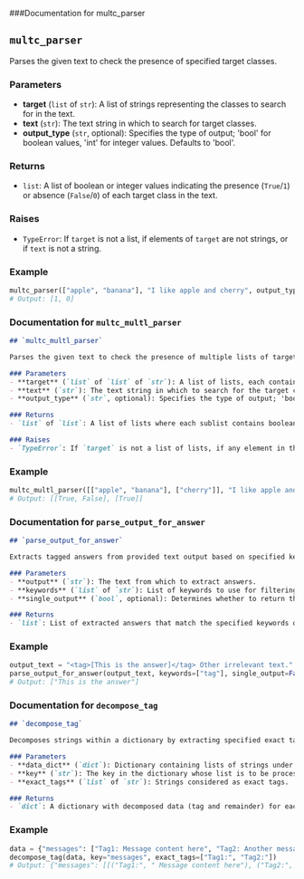###Documentation for multc_parser
## `multc_parser`

Parses the given text to check the presence of specified target classes.

### Parameters
- **target** (`list` of `str`): A list of strings representing the classes to search for in the text.
- **text** (`str`): The text string in which to search for target classes.
- **output_type** (`str`, optional): Specifies the type of output; 'bool' for boolean values, 'int' for integer values. Defaults to 'bool'.

### Returns
- `list`: A list of boolean or integer values indicating the presence (`True`/`1`) or absence (`False`/`0`) of each target class in the text.

### Raises
- `TypeError`: If `target` is not a list, if elements of `target` are not strings, or if `text` is not a string.

### Example
```python
multc_parser(["apple", "banana"], "I like apple and cherry", output_type="int")
# Output: [1, 0]
```
### Documentation for `multc_multl_parser`

```markdown
## `multc_multl_parser`

Parses the given text to check the presence of multiple lists of target classes.

### Parameters
- **target** (`list` of `list` of `str`): A list of lists, each containing strings representing the classes to check for in the text.
- **text** (`str`): The text string in which to search for the target classes.
- **output_type** (`str`, optional): Specifies the type of output; 'bool' for boolean values, 'int' for integer values. Defaults to 'bool'.

### Returns
- `list` of `list`: A list of lists where each sublist contains boolean or integer values indicating the presence (`True`/`1`) or absence (`False`/`0`) of each class in the respective sublist.

### Raises
- `TypeError`: If `target` is not a list of lists, if any element in the sublists is not a string, or if `text` is not a string.
```
### Example
```python
multc_multl_parser([["apple", "banana"], ["cherry"]], "I like apple and cherry", output_type="bool")
# Output: [[True, False], [True]]
```

### Documentation for `parse_output_for_answer`

```markdown
## `parse_output_for_answer`

Extracts tagged answers from provided text output based on specified keyword tags.

### Parameters
- **output** (`str`): The text from which to extract answers.
- **keywords** (`list` of `str`): List of keywords to use for filtering the answers by specific tags.
- **single_output** (`bool`, optional): Determines whether to return the first matched answer or all matches. Defaults to `True`.

### Returns
- `list`: List of extracted answers that match the specified keywords or all found tags if no keywords are provided.
```
### Example
```python
output_text = "<tag>[This is the answer]</tag> Other irrelevant text."
parse_output_for_answer(output_text, keywords=["tag"], single_output=False)
# Output: ["This is the answer"]
```

### Documentation for `decompose_tag`

```markdown
## `decompose_tag`

Decomposes strings within a dictionary by extracting specified exact tags and the remainder of each string.

### Parameters
- **data_dict** (`dict`): Dictionary containing lists of strings under various keys.
- **key** (`str`): The key in the dictionary whose list is to be processed.
- **exact_tags** (`list` of `str`): Strings considered as exact tags.

### Returns
- `dict`: A dictionary with decomposed data (tag and remainder) for each original string under the specified key.
```
### Example
```python
data = {"messages": ["Tag1: Message content here", "Tag2: Another message"]}
decompose_tag(data, key="messages", exact_tags=["Tag1:", "Tag2:"])
# Output: {"messages": [[("Tag1:", " Message content here"), ("Tag2:", " Another message")]]}
```
